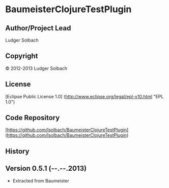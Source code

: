 BaumeisterClojureTestPlugin
===========================


Author/Project Lead
-------------------
Ludger Solbach

Copyright
---------
© 2012-2013 Ludger Solbach

License
-------
[Eclipse Public License 1.0] (http://www.eclipse.org/legal/epl-v10.html "EPL 1.0")

Code Repository
---------------
[https://github.com/lsolbach/BaumeisterClojureTestPlugin] (https://github.com/lsolbach/BaumeisterClojureTestPlugin)

History
-------

Version 0.5.1 (--.--.2013)
--------------------------
* Extracted from Baumeister


